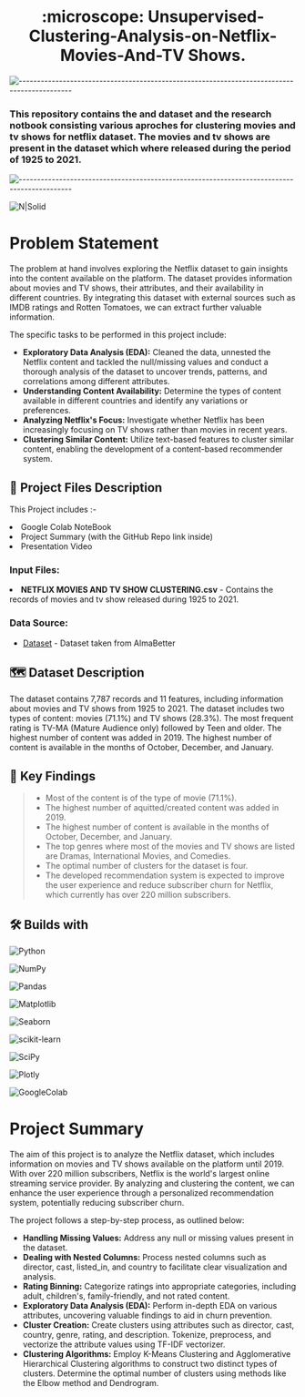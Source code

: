 <h1 align='center'> :microscope: Unsupervised-Clustering-Analysis-on-Netflix-Movies-And-TV Shows.</h1>

![--------------------------------------------------------------------------------------------](https://github.com/andreasbm/readme/blob/master/assets/lines/grass.png)

### This repository contains the and dataset and the research notbook consisting various aproches for clustering movies and tv shows for netflix dataset. The movies and tv shows are present in the dataset which where released during the period of 1925 to 2021.
![--------------------------------------------------------------------------------------------](https://github.com/andreasbm/readme/blob/master/assets/lines/grass.png)

![N|Solid](https://media.tenor.com/twG41IiAAscAAAAC/no.gif)


# Problem Statement
The problem at hand involves exploring the Netflix dataset to gain insights into the content available on the platform. The dataset provides information about movies and TV shows, their attributes, and their availability in different countries. By integrating this dataset with external sources such as IMDB ratings and Rotten Tomatoes, we can extract further valuable information.

The specific tasks to be performed in this project include:

- **Exploratory Data Analysis (EDA):** Cleaned the data, unnested the Netflix content and tackled the null/missing values and conduct a thorough analysis of the dataset to uncover trends, patterns, and correlations among different attributes.
- **Understanding Content Availability:** Determine the types of content available in different countries and identify any variations or preferences.
- **Analyzing Netflix's Focus:** Investigate whether Netflix has been increasingly focusing on TV shows rather than movies in recent years.
- **Clustering Similar Content:** Utilize text-based features to cluster similar content, enabling the development of a content-based recommender system.





##  💾 Project Files Description

<p>This Project includes :-
  <li>Google Colab NoteBook</li>
  <li>Project Summary (with the GitHub Repo link inside)</li>
  <li>Presentation Video</li>
</p>


### Input Files:
  <li><b>NETFLIX MOVIES AND TV SHOW CLUSTERING.csv</b> - Contains the records of movies and tv show released during 1925 to 2021.</li>

### Data Source:
- [Dataset](https://drive.google.com/file/d/1gt4yzUiQ1IB8kxB5YglidWtyqn_xraWG/view?usp=sharing) - Dataset taken from AlmaBetter


## 🗺️ Dataset Description

The dataset contains 7,787 records and 11 features, including information about movies and TV shows from 1925 to 2021. The dataset includes two types of content: movies (71.1%) and TV shows (28.3%). The most frequent rating is TV-MA (Mature Audience only) followed by Teen and older. The highest number of content was added in 2019. The highest number of content is available in the months of October, December, and January.


## 🔎 Key Findings

>* Most of the content is of the type of movie (71.1%).
>* The highest number of aquitted/created content was added in 2019.
>* The highest number of content is available in the months of October, December, and January.
>* The top genres where most of the movies and TV shows are listed are Dramas, International Movies, and Comedies.
>* The optimal number of clusters for the dataset is four.
>* The developed recommendation system is expected to improve the user experience and reduce subscriber churn for Netflix, which currently has over 220 million subscribers.

## 🛠️ Builds with

![Python](https://img.shields.io/badge/Python-FFD43B?style=for-the-badge&logo=python&logoColor=blue)

![NumPy](https://img.shields.io/badge/Numpy-777BB4?style=for-the-badge&logo=numpy&logoColor=white)

![Pandas](https://img.shields.io/badge/Pandas-2C2D72?style=for-the-badge&logo=pandas&logoColor=white)

![Matplotlib](https://img.shields.io/badge/Matplotlib-%23ffffff.svg?style=for-the-badge&logo=Matplotlib&logoColor=black)

![Seaborn](https://img.shields.io/badge/Seaborn-blue?style=for-the-badge&logo=Seaborn)

![scikit-learn](https://img.shields.io/badge/scikit--learn-%23F7931E.svg?style=for-the-badge&logo=scikit-learn&logoColor=white)

![SciPy](https://img.shields.io/badge/SciPy-%230C55A5.svg?style=for-the-badge&logo=scipy&logoColor=%white)

![Plotly](https://img.shields.io/badge/Plotly-%233F4F75.svg?style=for-the-badge&logo=plotly&logoColor=white)

![GoogleColab](https://img.shields.io/badge/GoogleColab-orange?style=for-the-badge&logo=GoogleColab)






# Project Summary
The aim of this project is to analyze the Netflix dataset, which includes information on movies and TV shows available on the platform until 2019. With over 220 million subscribers, Netflix is the world's largest online streaming service provider. By analyzing and clustering the content, we can enhance the user experience through a personalized recommendation system, potentially reducing subscriber churn.

The project follows a step-by-step process, as outlined below:

- **Handling Missing Values:** Address any null or missing values present in the dataset.
- **Dealing with Nested Columns:** Process nested columns such as director, cast, listed_in, and country to facilitate clear visualization and analysis.
- **Rating Binning:** Categorize ratings into appropriate categories, including adult, children's, family-friendly, and not rated content.
- **Exploratory Data Analysis (EDA):** Perform in-depth EDA on various attributes, uncovering valuable findings to aid in churn prevention.
- **Cluster Creation:** Create clusters using attributes such as director, cast, country, genre, rating, and description. Tokenize, preprocess, and vectorize the attribute values using TF-IDF vectorizer.
- **Clustering Algorithms:** Employ K-Means Clustering and Agglomerative Hierarchical Clustering algorithms to construct two distinct types of clusters. Determine the optimal number of clusters using methods like the Elbow method and Dendrogram.
